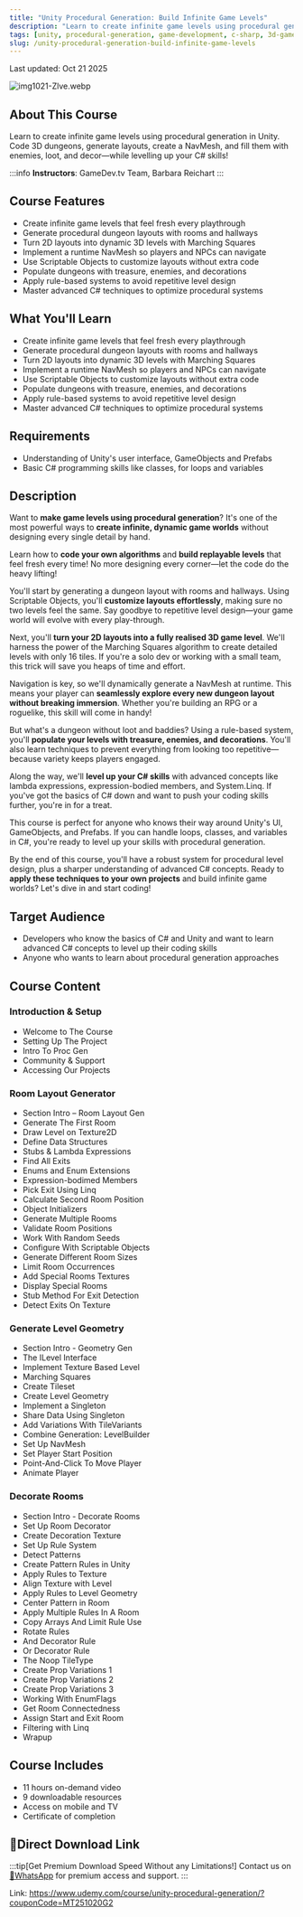 ```yaml
---
title: "Unity Procedural Generation: Build Infinite Game Levels"
description: "Learn to create infinite game levels using procedural generation in Unity. Generate dungeons, implement NavMesh, and master advanced C# techniques."
tags: [unity, procedural-generation, game-development, c-sharp, 3d-game-development]
slug: /unity-procedural-generation-build-infinite-game-levels
---
```


Last updated: Oct 21 2025

![img1021-Zlve.webp](https://list.ucards.store/d/img/img1021-Zlve.webp)

## About This Course

Learn to create infinite game levels using procedural generation in Unity. Code 3D dungeons, generate layouts, create a NavMesh, and fill them with enemies, loot, and decor—while levelling up your C# skills!

:::info
**Instructors**: GameDev.tv Team, Barbara Reichart
:::

## Course Features

- Create infinite game levels that feel fresh every playthrough
- Generate procedural dungeon layouts with rooms and hallways
- Turn 2D layouts into dynamic 3D levels with Marching Squares
- Implement a runtime NavMesh so players and NPCs can navigate
- Use Scriptable Objects to customize layouts without extra code
- Populate dungeons with treasure, enemies, and decorations
- Apply rule-based systems to avoid repetitive level design
- Master advanced C# techniques to optimize procedural systems

## What You'll Learn

- Create infinite game levels that feel fresh every playthrough
- Generate procedural dungeon layouts with rooms and hallways
- Turn 2D layouts into dynamic 3D levels with Marching Squares
- Implement a runtime NavMesh so players and NPCs can navigate
- Use Scriptable Objects to customize layouts without extra code
- Populate dungeons with treasure, enemies, and decorations
- Apply rule-based systems to avoid repetitive level design
- Master advanced C# techniques to optimize procedural systems

## Requirements

- Understanding of Unity's user interface, GameObjects and Prefabs
- Basic C# programming skills like classes, for loops and variables

## Description

Want to **make game levels using procedural generation**? It's one of the most powerful ways to **create infinite, dynamic game worlds** without designing every single detail by hand.

Learn how to **code your own algorithms** and **build replayable levels** that feel fresh every time! No more designing every corner—let the code do the heavy lifting!

You'll start by generating a dungeon layout with rooms and hallways. Using Scriptable Objects, you'll **customize layouts effortlessly**, making sure no two levels feel the same. Say goodbye to repetitive level design—your game world will evolve with every play-through.

Next, you'll **turn your 2D layouts into a fully realised 3D game level**. We'll harness the power of the Marching Squares algorithm to create detailed levels with only 16 tiles. If you're a solo dev or working with a small team, this trick will save you heaps of time and effort.

Navigation is key, so we'll dynamically generate a NavMesh at runtime. This means your player can **seamlessly explore every new dungeon layout without breaking immersion**. Whether you're building an RPG or a roguelike, this skill will come in handy!

But what's a dungeon without loot and baddies? Using a rule-based system, you'll **populate your levels with treasure, enemies, and decorations**. You'll also learn techniques to prevent everything from looking too repetitive—because variety keeps players engaged.

Along the way, we'll **level up your C# skills** with advanced concepts like lambda expressions, expression-bodied members, and System.Linq. If you've got the basics of C# down and want to push your coding skills further, you're in for a treat.

This course is perfect for anyone who knows their way around Unity's UI, GameObjects, and Prefabs. If you can handle loops, classes, and variables in C#, you're ready to level up your skills with procedural generation.

By the end of this course, you'll have a robust system for procedural level design, plus a sharper understanding of advanced C# concepts. Ready to **apply these techniques to your own projects** and build infinite game worlds? Let's dive in and start coding!

## Target Audience

- Developers who know the basics of C# and Unity and want to learn advanced C# concepts to level up their coding skills
- Anyone who wants to learn about procedural generation approaches

## Course Content

### Introduction & Setup
- Welcome to The Course
- Setting Up The Project
- Intro To Proc Gen
- Community & Support
- Accessing Our Projects

### Room Layout Generator
- Section Intro – Room Layout Gen
- Generate The First Room
- Draw Level on Texture2D
- Define Data Structures
- Stubs & Lambda Expressions
- Find All Exits
- Enums and Enum Extensions
- Expression-bodimed Members
- Pick Exit Using Linq
- Calculate Second Room Position
- Object Initializers
- Generate Multiple Rooms
- Validate Room Positions
- Work With Random Seeds
- Configure With Scriptable Objects
- Generate Different Room Sizes
- Limit Room Occurrences
- Add Special Rooms Textures
- Display Special Rooms
- Stub Method For Exit Detection
- Detect Exits On Texture

### Generate Level Geometry
- Section Intro - Geometry Gen
- The ILevel Interface
- Implement Texture Based Level
- Marching Squares
- Create Tileset
- Create Level Geometry
- Implement a Singleton
- Share Data Using Singleton
- Add Variations With TileVariants
- Combine Generation: LevelBuilder
- Set Up NavMesh
- Set Player Start Position
- Point-And-Click To Move Player
- Animate Player

### Decorate Rooms
- Section Intro - Decorate Rooms
- Set Up Room Decorator
- Create Decoration Texture
- Set Up Rule System
- Detect Patterns
- Create Pattern Rules in Unity
- Apply Rules to Texture
- Align Texture with Level
- Apply Rules to Level Geometry
- Center Pattern in Room
- Apply Multiple Rules In A Room
- Copy Arrays And Limit Rule Use
- Rotate Rules
- And Decorator Rule
- Or Decorator Rule
- The Noop TileType
- Create Prop Variations 1
- Create Prop Variations 2
- Create Prop Variations 3
- Working With EnumFlags
- Get Room Connectedness
- Assign Start and Exit Room
- Filtering with Linq
- Wrapup

## Course Includes

- 11 hours on-demand video
- 9 downloadable resources
- Access on mobile and TV
- Certificate of completion

## 🚀Direct Download Link
:::tip[Get Premium Download Speed Without any Limitations!]
Contact us on [💬WhatsApp](https://wa.me/+8613237610083) for premium  access and support.
:::


Link: https://www.udemy.com/course/unity-procedural-generation/?couponCode=MT251020G2